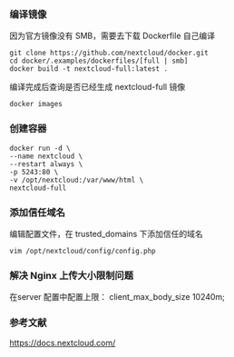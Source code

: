 ### 编译镜像
因为官方镜像没有 SMB，需要去下载 Dockerfile 自己编译

```shell 
git clone https://github.com/nextcloud/docker.git
cd docker/.examples/dockerfiles/[full | smb]
docker build -t nextcloud-full:latest .
```
编译完成后查询是否已经生成 nextcloud-full 镜像

```shell 
docker images
```

### 创建容器

```shell 
docker run -d \
--name nextcloud \
--restart always \
-p 5243:80 \
-v /opt/nextcloud:/var/www/html \
nextcloud-full
```

### 添加信任域名
编辑配置文件，在 trusted_domains 下添加信任的域名
```shell 
vim /opt/nextcloud/config/config.php
```

### 解决 Nginx 上传大小限制问题

在server 配置中配置上限： client_max_body_size 10240m;

### 参考文献

https://docs.nextcloud.com/